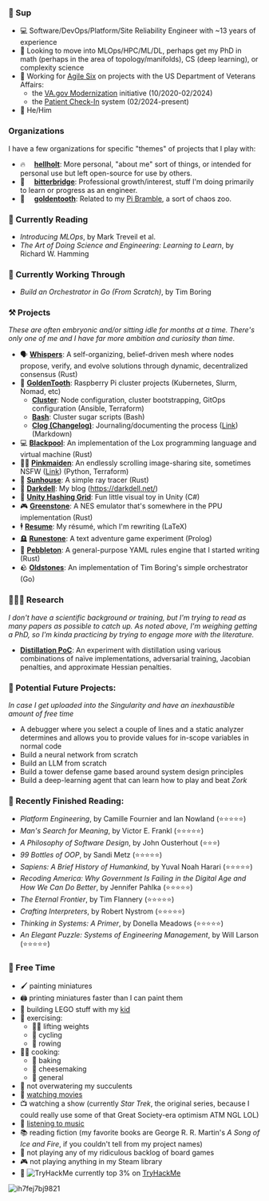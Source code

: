 ### 👋 Sup

- 💻 Software/DevOps/Platform/Site Reliability Engineer with ~13 years of experience
- 🧠 Looking to move into MLOps/HPC/ML/DL, perhaps get my PhD in math (perhaps in the area of topology/manifolds), CS (deep learning), or complexity science
- 🏥 Working for [Agile Six](https://agile6.com/) on projects with the US Department of Veterans Affairs:
  - the [VA.gov Modernization](https://www.va.gov/modernization/) initiative (10/2020-02/2024)
  - the [Patient Check-In](https://www.va.gov/maryland-health-care/stories/check-in-for-your-va-appointment-with-your-smartphone/) system (02/2024-present)
- 👨 He/Him

### Organizations
I have a few organizations for specific "themes" of projects that I play with:

- <span style="display:inline-block; min-width: 2em;">️‍🔥</span>[**hellholt**](https://github.com/hellholt/): More personal, "about me" sort of things, or intended for personal use but left open-source for use by others.
- <span style="display:inline-block; min-width: 2em;">🌉</span>[**bitterbridge**](https://github.com/bitterbridge/): Professional growth/interest, stuff I'm doing primarily to learn or progress as an engineer.
- <span style="display:inline-block; min-width: 2em;">🦷</span>[**goldentooth**](https://github.com/goldentooth/): Related to my [Pi Bramble](https://goldentooth.net/), a sort of chaos zoo.

### 📖 Currently Reading
- _Introducing MLOps_, by Mark Treveil et al.
- _The Art of Doing Science and Engineering: Learning to Learn_, by Richard W. Hamming

### 📓 Currently Working Through
- _Build an Orchestrator in Go (From Scratch)_, by Tim Boring

### ⚒️ Projects

_These are often embryonic and/or sitting idle for months at a time. There's only one of me and I have far more ambition and curiosity than time._

- 🗣️ **[Whispers](https://github.com/ndouglas/whispers/)**: A self-organizing, belief-driven mesh where nodes propose, verify, and evolve solutions through dynamic, decentralized consensus (Rust)
- 🦷 **[GoldenTooth](https://github.com/goldentooth/)**: Raspberry Pi cluster projects (Kubernetes, Slurm, Nomad, etc)
  - **[Cluster](https://github.com/goldentooth/cluster/)**: Node configuration, cluster bootstrapping, GitOps configuration (Ansible, Terraform)
  - **[Bash](https://github.com/goldentooth/bash/)**: Cluster sugar scripts (Bash)
  - **[Clog (Changelog)](https://github.com/goldentooth/clog)**: Journaling/documenting the process ([Link](https://clog.goldentooth.net/)) (Markdown)
- 💻 **[Blackpool](https://github.com/ndouglas/blackpool/)**: An implementation of the Lox programming language and virtual machine (Rust)
- 👱‍♀️ **[Pinkmaiden](https://github.com/ndouglas/pinkmaiden/)**: An endlessly scrolling image-sharing site, sometimes NSFW ([Link](https://pnk.darkdell.net)) (Python, Terraform)
- 🌈 **[Sunhouse](https://github.com/ndouglas/sunhouse/)**: A simple ray tracer (Rust)
- 📜 **[Darkdell](https://github.com/ndouglas/darkdell/)**: My blog (https://darkdell.net/)
- 🧊 **[Unity Hashing Grid](https://github.com/ndouglas/unity-hashing-grid)**: Fun little visual toy in Unity (C#)
- 🎮 **[Greenstone](https://github.com/ndouglas/greenstone)**: A NES emulator that's somewhere in the PPU implementation (Rust)
- 🕴️ **[Resume](https://github.com/ndouglas/resume)**: My résumé, which I'm rewriting (LaTeX)
- 🪦 **[Runestone](https://github.com/ndouglas/runestone)**: A text adventure game experiment (Prolog)
- 📏 **[Pebbleton](https://github.com/ndouglas/pebbleton)**: A general-purpose YAML rules engine that I started writing (Rust)
- 🪨 **[Oldstones](https://github.com/ndouglas/oldstones)**: An implementation of Tim Boring's simple orchestrator (Go)

### 🧑🏻‍🔬 Research

_I don't have a scientific background or training, but I'm trying to read as many papers as possible to catch up. As noted above, I'm weighing getting a PhD, so I'm kinda practicing by trying to engage more with the literature._

- **[Distillation PoC](https://github.com/ndouglas/distillation-poc/)**: An experiment with distillation using various combinations of naïve implementations, adversarial training, Jacobian penalties, and approximate Hessian penalties.

### 🔮 Potential Future Projects:

_In case I get uploaded into the Singularity and have an inexhaustible amount of free time_

- A debugger where you select a couple of lines and a static analyzer determines and allows you to provide values for in-scope variables in normal code
- Build a neural network from scratch
- Build an LLM from scratch
- Build a tower defense game based around system design principles
- Build a deep-learning agent that can learn how to play and beat _Zork_

### 📕 Recently Finished Reading:

- _Platform Engineering_, by Camille Fournier and Ian Nowland (⭐⭐⭐⭐⭐)
- _Man's Search for Meaning_, by Victor E. Frankl (⭐⭐⭐⭐⭐)
- _A Philosophy of Software Design_, by John Ousterhout (⭐⭐⭐)
- _99 Bottles of OOP_, by Sandi Metz (⭐⭐⭐⭐⭐)
- _Sapiens: A Brief History of Humankind_, by Yuval Noah Harari (⭐⭐⭐⭐⭐)
- _Recoding America: Why Government Is Failing in the Digital Age and How We Can Do Better_, by Jennifer Pahlka (⭐⭐⭐⭐⭐)
- _The Eternal Frontier_, by Tim Flannery (⭐⭐⭐⭐⭐)
- _Crafting Interpreters_, by Robert Nystrom (⭐⭐⭐⭐⭐)
- _Thinking in Systems: A Primer_, by Donella Meadows (⭐⭐⭐⭐⭐)
- _An Elegant Puzzle: Systems of Engineering Management_, by Will Larson (⭐⭐⭐⭐⭐)

### 🎲 Free Time

- 🖌️ painting miniatures
- 🖨️ printing miniatures faster than I can paint them
- 🧱 building LEGO stuff with my [kid](https://github.com/JomoDuggins)
- 💪 exercising:
  - 🏋️‍♂️ lifting weights
  - 🚴 cycling
  - 🚣 rowing
- 👨‍🍳 cooking:
  - 🥖 baking
  - 🧀 cheesemaking
  - 🍝 general
- 🌵 not overwatering my succulents
- 🎥 [watching movies](https://letterboxd.com/supertempt768/)
- 📺 watching a show (currently _Star Trek_, the original series, because I could really use some of that Great Society-era optimism ATM NGL LOL)
- 🎼 [listening to music](https://rateyourmusic.com/~NathanDouglas)
- 📚 reading fiction (my favorite books are George R. R. Martin's _A Song of Ice and Fire_, if you couldn't tell from my project names)
- 🎲 not playing any of my ridiculous backlog of board games
- 🎮 not playing anything in my Steam library
- 🤖 <img src="https://tryhackme-badges.s3.amazonaws.com/lyssicc62.png" alt="TryHackMe"> currently top 3% on [TryHackMe](https://tryhackme.com/)

<!--
### On Hold...
- _[The Ray Tracer Challenge](http://raytracerchallenge.com)_, by Jamis Buck
- 🎸 playing various musical instruments, chiefly bass guitar, drums, accordion, but the set expands and contracts pretty frequently

- 🗡️ **[Hornvale](https://github.com/hornvale/)**: An experimental open-world roguelike/text adventure (Rust)
- 🧂 **[SaltShore](https://github.com/saltshore/)**: A new text adventure I'm working on, trying to use the stupidest design possible (Rust)
- 😶‍🌫️ **[Mistwood](https://github.com/ndouglas/mistwood/)**: A library for roguelikes, MUDs, and similar games combining Actors, ECS, Rules, and embedded Lua scripting (Rust)
- 🛡️ **[Downdelving](https://github.com/downdelving/)**: An experimental web-based MUD using my Mistwood library
  - **[React-Frontend](https://github.com/downdelving/react-frontend)** Frontend in verrrrrry early stages (React)
  - **[Dart-Frontend](https://github.com/downdelving/dart-frontend)**: Forthcoming frontend (Dart)
  - **[Go-Backend](https://github.com/downdelving/go-backend)**: Backend in very early stages, using standard library and FFI bindings (Go)
  - **[Rust-Backend](https://github.com/downdelving/rust-backend)**: Backend using Actix-Web (Rust)
- 🥷 **[Hammerdown](https://github.com/ndouglas/hammerdown/)**: An experimental roguelike intended to explore stealth mechanics (Rust)
-->

![ih7fej7bj9821](https://github.com/user-attachments/assets/6784e08b-88b1-4760-a856-ed1d6e17c0df)

